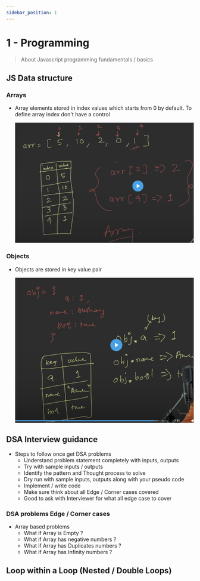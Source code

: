 ```yaml
---
sidebar_position: 1
---
```


# 1 - Programming

> About Javascript programming fundamentals / basics

## JS Data structure

### Arrays

- Array elements stored in index values which starts from 0 by default. To define array index don't have a control

  ![alt text](../../images/array_img.png)

### Objects

- Objects are stored in key value pair

  ![alt text](../../images/obj_img.png)

## DSA Interview guidance

- Steps to follow once get DSA problems
  - Understand problem statement completely with inputs, outputs
  - Try with sample inputs / outputs
  - Identify the pattern and Thought process to solve
  - Dry run with sample inputs, outputs along with your pseudo code
  - Implement / write code
  - Make sure think about all Edge / Corner cases covered
  - Good to ask with Interviewer for what all edge case to cover

### DSA problems Edge / Corner cases

- Array based problems
  - What if Array is Empty ?
  - What if Array has negative numbers ?
  - What if Array has Duplicates numbers ?
  - What if Array has Infinity numbers ?

## Loop within a Loop (Nested / Double Loops)
